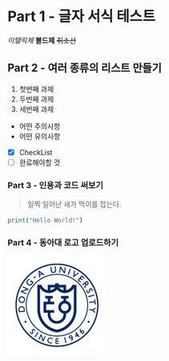 # Part 1 - 글자 서식 테스트

_이탤릭체_
**볼드체**
~~취소선~~

## Part 2 - 여러 종류의 리스트 만들기

1. 첫번째 과제
2. 두번째 과제
3. 세번째 과제
* 어떤 주의사항
* 어떤 유의사항

  
- [x] CheckList
- [ ] 완료해야할 것

### Part 3 - 인용과 코드 써보기

> 일찍 일어난 새가 먹이를 잡는다.
```Python
print("Hello World!")
```
### Part 4 - 동아대 로고 업로드하기

![Donga_University_Logo](./DongaSymbol.jpg)
